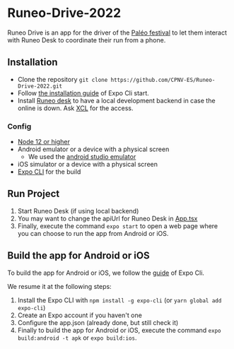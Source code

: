 # Runeo-Drive-2022

Runeo Drive is an app for the driver of the [Paléo festival](http://yeah.paleo.ch/) to let them interact with Runeo Desk
to coordinate their run from a phone.

## Installation

- Clone the repository `git clone https://github.com/CPNV-ES/Runeo-Drive-2022.git`
- Follow [the installation guide](https://reactnative.dev/docs/environment-setup) of Expo Cli start.
- Install [Runeo desk](https://github.com/CPNV-ES/Runeo-Desk-2020) to have a local development backend in case the online is down. Ask [XCL](https://github.com/XCarrel) for the access.

### Config

- [Node 12 or higher](https://nodejs.org/en/download/)
- Android emulator or a device with a physical screen
  - We used the [android studio emulator](https://developer.android.com/studio)
- iOS simulator or a device with a physical screen
- [Expo CLI](https://expo.io/cli/) for the build

## Run Project

1. Start Runeo Desk (if using local backend)
1. You may want to change the apiUrl for Runeo Desk in [App.tsx](App.tsx)
1. Finally, execute the command `expo start` to open a web page where you can choose to run the app from Android or iOS.

## Build the app for Android or iOS

To build the app for Android or iOS, we follow the [guide](https://docs.expo.dev/classic/building-standalone-apps/) of Expo Cli.

We resume it at the following steps:

1. Install the Expo CLI with `npm install -g expo-cli` (or `yarn global add expo-cli`)
1. Create an Expo account if you haven't one
1. Configure the app.json (already done, but still check it)
1. Finally to build the app for Android or iOS, execute the command `expo build:android -t apk` or `expo build:ios`.
